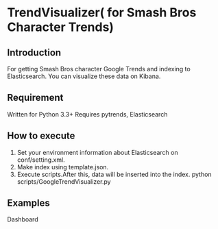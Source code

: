 # TrendVisualizer( for Smash Bros Character Trends)
## Introduction
For getting Smash Bros character Google Trends and indexing to Elasticsearch.
You can visualize these data on Kibana.

## Requirement
Written for Python 3.3+
Requires pytrends, Elasticsearch

## How to execute
1. Set your environment information about Elasticsearch on conf/setting.xml.
1. Make index using template.json.
1. Execute scripts.After this, data will be inserted into the index.
python scripts/GoogleTrendVisualizer.py 

## Examples
Dashboard


